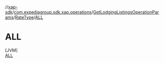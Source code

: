 //[xap-sdk](../../../../../index.md)/[com.expediagroup.sdk.xap.operations](../../../index.md)/[GetLodgingListingsOperationParams](../../index.md)/[RateType](../index.md)/[ALL](index.md)

# ALL

[JVM]\
[ALL](index.md)
